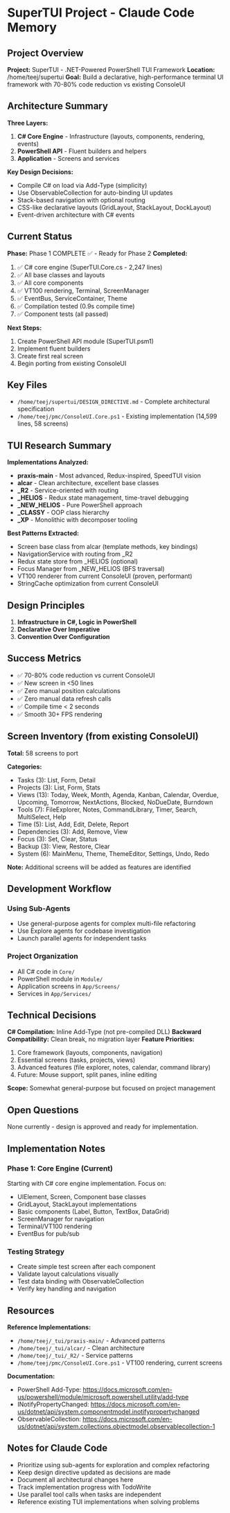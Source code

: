 # SuperTUI Project - Claude Code Memory

## Project Overview

**Project:** SuperTUI - .NET-Powered PowerShell TUI Framework
**Location:** /home/teej/supertui
**Goal:** Build a declarative, high-performance terminal UI framework with 70-80% code reduction vs existing ConsoleUI

## Architecture Summary

**Three Layers:**
1. **C# Core Engine** - Infrastructure (layouts, components, rendering, events)
2. **PowerShell API** - Fluent builders and helpers
3. **Application** - Screens and services

**Key Design Decisions:**
- Compile C# on load via Add-Type (simplicity)
- Use ObservableCollection for auto-binding UI updates
- Stack-based navigation with optional routing
- CSS-like declarative layouts (GridLayout, StackLayout, DockLayout)
- Event-driven architecture with C# events

## Current Status

**Phase:** Phase 1 COMPLETE ✅ - Ready for Phase 2
**Completed:**
1. ✅ C# core engine (SuperTUI.Core.cs - 2,247 lines)
2. ✅ All base classes and layouts
3. ✅ All core components
4. ✅ VT100 rendering, Terminal, ScreenManager
5. ✅ EventBus, ServiceContainer, Theme
6. ✅ Compilation tested (0.9s compile time)
7. ✅ Component tests (all passed)

**Next Steps:**
1. Create PowerShell API module (SuperTUI.psm1)
2. Implement fluent builders
3. Create first real screen
4. Begin porting from existing ConsoleUI

## Key Files

- `/home/teej/supertui/DESIGN_DIRECTIVE.md` - Complete architectural specification
- `/home/teej/pmc/ConsoleUI.Core.ps1` - Existing implementation (14,599 lines, 58 screens)

## TUI Research Summary

**Implementations Analyzed:**
- **praxis-main** - Most advanced, Redux-inspired, SpeedTUI vision
- **alcar** - Clean architecture, excellent base classes
- **_R2** - Service-oriented with routing
- **_HELIOS** - Redux state management, time-travel debugging
- **_NEW_HELIOS** - Pure PowerShell approach
- **_CLASSY** - OOP class hierarchy
- **_XP** - Monolithic with decomposer tooling

**Best Patterns Extracted:**
- Screen base class from alcar (template methods, key bindings)
- NavigationService with routing from _R2
- Redux state store from _HELIOS (optional)
- Focus Manager from _NEW_HELIOS (BFS traversal)
- VT100 renderer from current ConsoleUI (proven, performant)
- StringCache optimization from current ConsoleUI

## Design Principles

1. **Infrastructure in C#, Logic in PowerShell**
2. **Declarative Over Imperative**
3. **Convention Over Configuration**

## Success Metrics

- ✅ 70-80% code reduction vs current ConsoleUI
- ✅ New screen in <50 lines
- ✅ Zero manual position calculations
- ✅ Zero manual data refresh calls
- ✅ Compile time < 2 seconds
- ✅ Smooth 30+ FPS rendering

## Screen Inventory (from existing ConsoleUI)

**Total:** 58 screens to port

**Categories:**
- Tasks (3): List, Form, Detail
- Projects (3): List, Form, Stats
- Views (13): Today, Week, Month, Agenda, Kanban, Calendar, Overdue, Upcoming, Tomorrow, NextActions, Blocked, NoDueDate, Burndown
- Tools (7): FileExplorer, Notes, CommandLibrary, Timer, Search, MultiSelect, Help
- Time (5): List, Add, Edit, Delete, Report
- Dependencies (3): Add, Remove, View
- Focus (3): Set, Clear, Status
- Backup (3): View, Restore, Clear
- System (6): MainMenu, Theme, ThemeEditor, Settings, Undo, Redo

**Note:** Additional screens will be added as features are identified

## Development Workflow

### Using Sub-Agents
- Use general-purpose agents for complex multi-file refactoring
- Use Explore agents for codebase investigation
- Launch parallel agents for independent tasks

### Project Organization
- All C# code in `Core/`
- PowerShell module in `Module/`
- Application screens in `App/Screens/`
- Services in `App/Services/`

## Technical Decisions

**C# Compilation:** Inline Add-Type (not pre-compiled DLL)
**Backward Compatibility:** Clean break, no migration layer
**Feature Priorities:**
1. Core framework (layouts, components, navigation)
2. Essential screens (tasks, projects, views)
3. Advanced features (file explorer, notes, calendar, command library)
4. Future: Mouse support, split panes, inline editing

**Scope:** Somewhat general-purpose but focused on project management

## Open Questions

None currently - design is approved and ready for implementation.

## Implementation Notes

### Phase 1: Core Engine (Current)
Starting with C# core engine implementation. Focus on:
- UIElement, Screen, Component base classes
- GridLayout, StackLayout implementations
- Basic components (Label, Button, TextBox, DataGrid)
- ScreenManager for navigation
- Terminal/VT100 rendering
- EventBus for pub/sub

### Testing Strategy
- Create simple test screen after each component
- Validate layout calculations visually
- Test data binding with ObservableCollection
- Verify key handling and navigation

## Resources

**Reference Implementations:**
- `/home/teej/_tui/praxis-main/` - Advanced patterns
- `/home/teej/_tui/alcar/` - Clean architecture
- `/home/teej/_tui/_R2/` - Service patterns
- `/home/teej/pmc/ConsoleUI.Core.ps1` - VT100 rendering, current screens

**Documentation:**
- PowerShell Add-Type: https://docs.microsoft.com/en-us/powershell/module/microsoft.powershell.utility/add-type
- INotifyPropertyChanged: https://docs.microsoft.com/en-us/dotnet/api/system.componentmodel.inotifypropertychanged
- ObservableCollection: https://docs.microsoft.com/en-us/dotnet/api/system.collections.objectmodel.observablecollection-1

## Notes for Claude Code

- Prioritize using sub-agents for exploration and complex refactoring
- Keep design directive updated as decisions are made
- Document all architectural changes here
- Track implementation progress with TodoWrite
- Use parallel tool calls when tasks are independent
- Reference existing TUI implementations when solving problems
